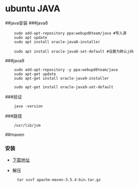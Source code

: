 # ubuntu JAVA
##java安装
###java8
		
		sudo add-apt-repository ppa:webupd8team/java #导入源
		sudo apt update
		sudo apt install oracle-java8-installer
		
		sudo apt install oracle-java8-set-default #设置为默认jdk
###java9
	
		sudo add-apt-repository -y ppa:webupd8team/java
		sudo apt-get update
		sudo apt-get install oracle-java9-installer
		
		sudo apt-get install oracle-java9-set-default
		
		
###验证
	
		java -version
		
###路径

		/usr/lib/jvm
		
##maven
### 安装
* [下载地址](http://maven.apache.org/index.html)

* 解压

		tar xzvf apache-maven-3.5.4-bin.tar.gz


		
		
		
		
		